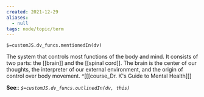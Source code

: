 ```yaml
---
created: 2021-12-29 
aliases:
  - null
tags: node/topic/term
---
```

`$=customJS.dv_funcs.mentionedIn(dv)`

The system that controls most functions of the body and mind. It consists of two parts: the [[brain]] and the [[spinal cord]]. The brain is the center of our thoughts, the interpreter of our external environment, and the origin of control over body movement.
 ^[[[course_Dr. K's Guide to Mental Health]]]

**See**::
*`$=customJS.dv_funcs.outlinedIn(dv, this)`*
